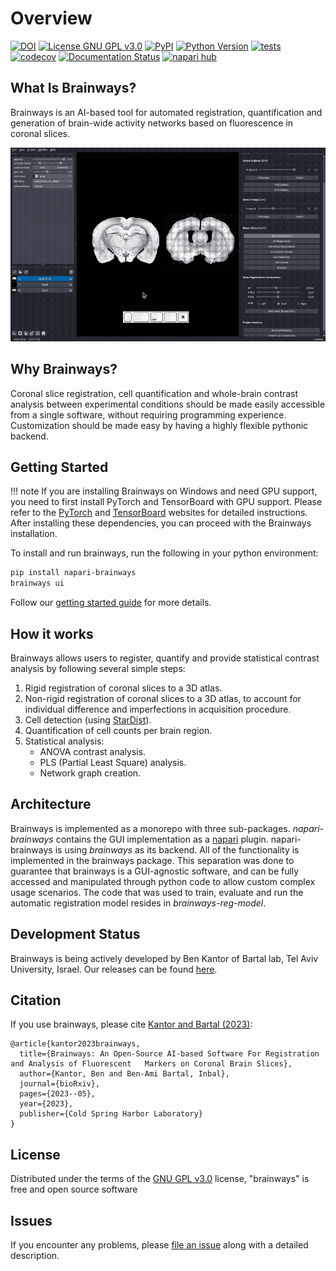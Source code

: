 # Overview

[![DOI](https://img.shields.io/badge/DOI-10.1101/2023.05.25.542252-green.svg)](https://doi.org/10.1101/2023.05.25.542252)
[![License GNU GPL v3.0](https://img.shields.io/pypi/l/brainways.svg?color=green)](https://github.com/bkntr/napari-brainways/raw/main/LICENSE)
[![PyPI](https://img.shields.io/pypi/v/napari-brainways.svg?color=green)](https://pypi.org/project/napari-brainways)
[![Python Version](https://img.shields.io/pypi/pyversions/napari-brainways.svg?color=green)](https://python.org)
[![tests](https://github.com/bkntr/brainways/workflows/tests/badge.svg)](https://github.com/bkntr/napari-brainways/actions)
[![codecov](https://codecov.io/gh/bkntr/brainways/branch/main/graph/badge.svg)](https://codecov.io/gh/bkntr/napari-brainways)
[![Documentation Status](https://readthedocs.org/projects/brainways/badge/?version=latest)](https://brainways.readthedocs.io/en/latest/?badge=latest)
[![napari hub](https://img.shields.io/endpoint?url=https://api.napari-hub.org/shields/napari-brainways)](https://napari-hub.org/plugins/napari-brainways)

<!-- markdownlint-disable MD026 -->
## What Is Brainways?
<!-- markdownlint-enable MD026 -->

Brainways is an AI-based tool for automated registration, quantification and generation of brain-wide activity networks based on fluorescence in coronal slices.

![Brainways UI](assets/brainways-ui.gif)

<!-- markdownlint-disable MD026 -->
## Why Brainways?
<!-- markdownlint-enable MD026 -->

Coronal slice registration, cell quantification and whole-brain contrast analysis between experimental conditions should be made easily accessible from a single software, without requiring programming experience.
Customization should be made easy by having a highly flexible pythonic backend.

## Getting Started

!!! note
    If you are installing Brainways on Windows and need GPU support, you need to first install PyTorch and TensorBoard with GPU support. Please refer to the [PyTorch](https://pytorch.org/get-started/locally/) and [TensorBoard](https://www.tensorflow.org/install/pip) websites for detailed instructions. After installing these dependencies, you can proceed with the Brainways installation.

To install and run brainways, run the following in your python environment:

```bash
pip install napari-brainways
brainways ui
```

Follow our [getting started guide](getting_started.md) for more details.

## How it works

Brainways allows users to register, quantify and provide statistical contrast analysis by following several simple steps:

1. Rigid registration of coronal slices to a 3D atlas.
1. Non-rigid registration of coronal slices to a 3D atlas, to account for individual difference and imperfections in acquisition procedure.
1. Cell detection (using [StarDist](https://github.com/stardist/stardist)).
1. Quantification of cell counts per brain region.
1. Statistical analysis:
    * ANOVA contrast analysis.
    * PLS (Partial Least Square) analysis.
    * Network graph creation.

## Architecture

Brainways is implemented as a monorepo with three sub-packages. *napari-brainways* contains the GUI implementation as a [napari](https://napari.org/stable/) plugin. napari-brainways is using *brainways* as its backend. All of the functionality is implemented in the brainways package. This separation was done to guarantee that brainways is a GUI-agnostic software, and can be fully accessed and manipulated through python code to allow custom complex usage scenarios. The code that was used to train, evaluate and run the automatic registration model resides in *brainways-reg-model*.

## Development Status

Brainways is being actively developed by Ben Kantor of Bartal lab, Tel Aviv University, Israel. Our releases can be found [here](https://github.com/bkntr/brainways/releases).

## Citation

If you use brainways, please cite [Kantor and Bartal (2023)](https://doi.org/10.1101/2023.05.25.542252):

    @article{kantor2023brainways,
      title={Brainways: An Open-Source AI-based Software For Registration and Analysis of Fluorescent   Markers on Coronal Brain Slices},
      author={Kantor, Ben and Ben-Ami Bartal, Inbal},
      journal={bioRxiv},
      pages={2023--05},
      year={2023},
      publisher={Cold Spring Harbor Laboratory}
    }

## License

Distributed under the terms of the [GNU GPL v3.0] license,
"brainways" is free and open source software

## Issues

If you encounter any problems, please [file an issue] along with a detailed description.

[napari]: https://github.com/napari/napari
[Cookiecutter]: https://github.com/audreyr/cookiecutter
[@napari]: https://github.com/napari
[MIT]: http://opensource.org/licenses/MIT
[BSD-3]: http://opensource.org/licenses/BSD-3-Clause
[GNU GPL v3.0]: http://www.gnu.org/licenses/gpl-3.0.txt
[GNU LGPL v3.0]: http://www.gnu.org/licenses/lgpl-3.0.txt
[Apache Software License 2.0]: http://www.apache.org/licenses/LICENSE-2.0
[Mozilla Public License 2.0]: https://www.mozilla.org/media/MPL/2.0/index.txt
[cookiecutter-napari-plugin]: https://github.com/napari/cookiecutter-napari-plugin

[file an issue]: https://github.com/bkntr/brainways/issues

[napari]: https://github.com/napari/napari
[tox]: https://tox.readthedocs.io/en/latest/
[pip]: https://pypi.org/project/pip/
[PyPI]: https://pypi.org/
